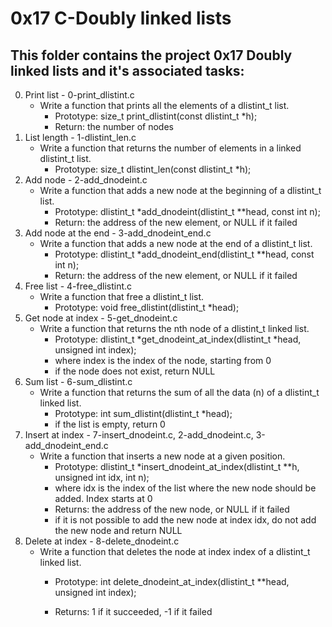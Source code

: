# 0x17 C-Doubly linked lists



## This folder contains the project 0x17 Doubly linked lists and it's associated tasks:
0. Print list - 0-print_dlistint.c
	* Write a function that prints all the elements of a dlistint_t list.
		* Prototype: size_t print_dlistint(const dlistint_t *h);
		* Return: the number of nodes
1. List length - 1-dlistint_len.c
	* Write a function that returns the number of elements in a linked dlistint_t list.
		* Prototype: size_t dlistint_len(const dlistint_t *h);
2. Add node - 2-add_dnodeint.c
	* Write a function that adds a new node at the beginning of a dlistint_t list.
		* Prototype: dlistint_t *add_dnodeint(dlistint_t **head, const int n);
		* Return: the address of the new element, or NULL if it failed
3. Add node at the end - 3-add_dnodeint_end.c
	* Write a function that adds a new node at the end of a dlistint_t list.
		* Prototype: dlistint_t *add_dnodeint_end(dlistint_t **head, const int n);
		* Return: the address of the new element, or NULL if it failed
4. Free list - 4-free_dlistint.c
	* Write a function that free a dlistint_t list.
		* Prototype: void free_dlistint(dlistint_t *head);
5. Get node at index - 5-get_dnodeint.c
	* Write a function that returns the nth node of a dlistint_t linked list.
		* Prototype: dlistint_t *get_dnodeint_at_index(dlistint_t *head, unsigned int index);
		* where index is the index of the node, starting from 0
		* if the node does not exist, return NULL
6. Sum list - 6-sum_dlistint.c
	* Write a function that returns the sum of all the data (n) of a dlistint_t linked list.
		* Prototype: int sum_dlistint(dlistint_t *head);
		* if the list is empty, return 0
7. Insert at index - 7-insert_dnodeint.c, 2-add_dnodeint.c, 3-add_dnodeint_end.c
	* Write a function that inserts a new node at a given position.
		* Prototype: dlistint_t *insert_dnodeint_at_index(dlistint_t **h, unsigned int idx, int n);
		* where idx is the index of the list where the new node should be added. Index starts at 0
		* Returns: the address of the new node, or NULL if it failed
		* if it is not possible to add the new node at index idx, do not add the new node and return NULL
8. Delete at index - 8-delete_dnodeint.c
	* Write a function that deletes the node at index index of a dlistint_t linked list.
		* Prototype: int delete_dnodeint_at_index(dlistint_t **head, unsigned int index);
		
		* Returns: 1 if it succeeded, -1 if it failed
